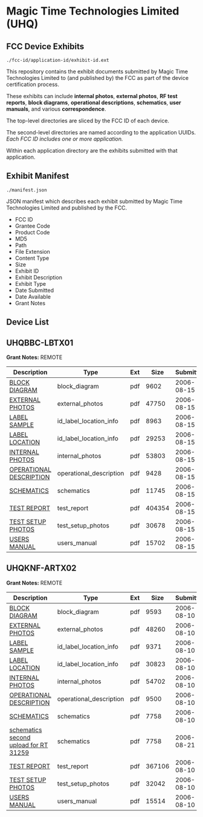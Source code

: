 # Magic Time Technologies Limited (UHQ)
## FCC Device Exhibits

```
./fcc-id/application-id/exhibit-id.ext
```

This repository contains the exhibit documents submitted by Magic Time Technologies Limited to (and published by) the FCC as part of the device certification process.

These exhibits can include **internal photos**, **external photos**, **RF test reports**, **block diagrams**, **operational descriptions**, **schematics**, **user manuals**, and various **correspondence**.

The top-level directories are sliced by the FCC ID of each device.

The second-level directories are named according to the application UUIDs. *Each FCC ID includes one or more application.*

Within each application directory are the exhibits submitted with that application. 

## Exhibit Manifest

```
./manifest.json
```

JSON manifest which describes each exhibit submitted by Magic Time Technologies Limited and published by the FCC.

- FCC ID
- Grantee Code
- Product Code
- MD5
- Path
- File Extension
- Content Type
- Size
- Exhibit ID
- Exhibit Description
- Exhibit Type
- Date Submitted
- Date Available
- Grant Notes

## Device List
## UHQBBC-LBTX01
**Grant Notes:** REMOTE

| Description | Type | Ext | Size | Submitted | Available |
| ----------- | ---- | --- | ---- | --------- | --------- |
| [BLOCK DIAGRAM](UHQBBC-LBTX01/0f7737a5319c45ed89e3e0f4b470c7eb/693956.pdf) | block_diagram | pdf | 9602 | 2006-08-15 | 2006-08-15 |
| [EXTERNAL PHOTOS](UHQBBC-LBTX01/0f7737a5319c45ed89e3e0f4b470c7eb/693958.pdf) | external_photos | pdf | 47750 | 2006-08-15 | 2006-08-15 |
| [LABEL SAMPLE](UHQBBC-LBTX01/0f7737a5319c45ed89e3e0f4b470c7eb/693954.pdf) | id_label_location_info | pdf | 8963 | 2006-08-15 | 2006-08-15 |
| [LABEL LOCATION](UHQBBC-LBTX01/0f7737a5319c45ed89e3e0f4b470c7eb/693955.pdf) | id_label_location_info | pdf | 29253 | 2006-08-15 | 2006-08-15 |
| [INTERNAL PHOTOS](UHQBBC-LBTX01/0f7737a5319c45ed89e3e0f4b470c7eb/693959.pdf) | internal_photos | pdf | 53803 | 2006-08-15 | 2006-08-15 |
| [OPERATIONAL DESCRIPTION](UHQBBC-LBTX01/0f7737a5319c45ed89e3e0f4b470c7eb/693957.pdf) | operational_description | pdf | 9428 | 2006-08-15 | 2006-08-15 |
| [SCHEMATICS](UHQBBC-LBTX01/0f7737a5319c45ed89e3e0f4b470c7eb/693960.pdf) | schematics | pdf | 11745 | 2006-08-15 | 2006-08-15 |
| [TEST REPORT](UHQBBC-LBTX01/0f7737a5319c45ed89e3e0f4b470c7eb/693962.pdf) | test_report | pdf | 404354 | 2006-08-15 | 2006-08-15 |
| [TEST SETUP PHOTOS](UHQBBC-LBTX01/0f7737a5319c45ed89e3e0f4b470c7eb/693961.pdf) | test_setup_photos | pdf | 30678 | 2006-08-15 | 2006-08-15 |
| [USERS MANUAL](UHQBBC-LBTX01/0f7737a5319c45ed89e3e0f4b470c7eb/693963.pdf) | users_manual | pdf | 15702 | 2006-08-15 | 2006-08-15 |
## UHQKNF-ARTX02
**Grant Notes:** REMOTE

| Description | Type | Ext | Size | Submitted | Available |
| ----------- | ---- | --- | ---- | --------- | --------- |
| [BLOCK DIAGRAM](UHQKNF-ARTX02/e477192dad4fdf3002a2083fa082e11e/692188.pdf) | block_diagram | pdf | 9593 | 2006-08-10 | 2006-08-10 |
| [EXTERNAL PHOTOS](UHQKNF-ARTX02/e477192dad4fdf3002a2083fa082e11e/692190.pdf) | external_photos | pdf | 48260 | 2006-08-10 | 2006-08-10 |
| [LABEL SAMPLE](UHQKNF-ARTX02/e477192dad4fdf3002a2083fa082e11e/692191.pdf) | id_label_location_info | pdf | 9371 | 2006-08-10 | 2006-08-10 |
| [LABEL LOCATION](UHQKNF-ARTX02/e477192dad4fdf3002a2083fa082e11e/692192.pdf) | id_label_location_info | pdf | 30823 | 2006-08-10 | 2006-08-10 |
| [INTERNAL PHOTOS](UHQKNF-ARTX02/e477192dad4fdf3002a2083fa082e11e/692193.pdf) | internal_photos | pdf | 54702 | 2006-08-10 | 2006-08-10 |
| [OPERATIONAL DESCRIPTION](UHQKNF-ARTX02/e477192dad4fdf3002a2083fa082e11e/692189.pdf) | operational_description | pdf | 9500 | 2006-08-10 | 2006-08-10 |
| [SCHEMATICS](UHQKNF-ARTX02/e477192dad4fdf3002a2083fa082e11e/692194.pdf) | schematics | pdf | 7758 | 2006-08-10 | 2006-08-10 |
| [schematics second upload for RT 31259](UHQKNF-ARTX02/e477192dad4fdf3002a2083fa082e11e/692194.pdf) | schematics | pdf | 7758 | 2006-08-21 | 2006-08-10 |
| [TEST REPORT](UHQKNF-ARTX02/e477192dad4fdf3002a2083fa082e11e/692196.pdf) | test_report | pdf | 367106 | 2006-08-10 | 2006-08-10 |
| [TEST SETUP PHOTOS](UHQKNF-ARTX02/e477192dad4fdf3002a2083fa082e11e/692195.pdf) | test_setup_photos | pdf | 32042 | 2006-08-10 | 2006-08-10 |
| [USERS MANUAL](UHQKNF-ARTX02/e477192dad4fdf3002a2083fa082e11e/692197.pdf) | users_manual | pdf | 15514 | 2006-08-10 | 2006-08-10 |
